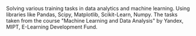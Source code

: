 Solving various training tasks in data analytics and machine learning.
Using libraries like Pandas, Scipy, Matplotlib, Scikit-Learn, Numpy.
The tasks taken from the course "Machine Learning and Data Analysis" by Yandex, MIPT, E-Learning Development Fund.
